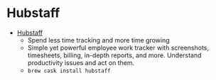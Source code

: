 # Hubstaff
- [Hubstaff](https://hubstaff.com/)
  -  Spend less time tracking and more time growing
  - Simple yet powerful employee work tracker with screenshots, timesheets, billing, in-depth reports, and more. Understand productivity issues and act on them.
  - `brew cask install hubstaff`
